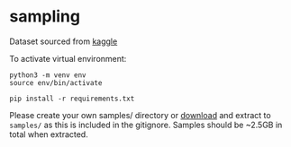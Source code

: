 # sampling

Dataset sourced from [kaggle](https://www.kaggle.com/datasets/musicblogger/spotify-music-data-to-identify-the-moods?resource=download)

To activate virtual environment:
```
python3 -m venv env
source env/bin/activate

pip install -r requirements.txt
```

Please create your own samples/ directory or [download](https://www.dropbox.com/scl/fi/ikvhpdb8h9xtu8r2g5k00/samples.zip?rlkey=kbml6snmg68g9biq4xmoqjxuk&st=6y7uank2&dl=0) and extract to `samples/` as this is included in the gitignore. Samples should be ~2.5GB in total when extracted.
